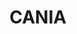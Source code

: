 ---
lastmod: '2025-04-06T06:05:21+00:00'
latitude: -24.860668
layout: suburb
longitude: 150.975499
postcode: '4630'
state: QLD
title: CANIA
url: /qld/cania/
---